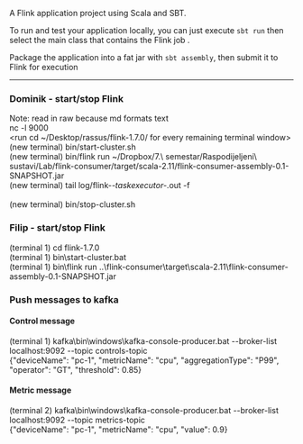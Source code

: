 A Flink application project using Scala and SBT.

To run and test your application locally, you can just execute `sbt run` then select the main class that contains the Flink job . 

Package the application into a fat jar with `sbt assembly`, then submit it to Flink for execution 

---

### Dominik - start/stop Flink
Note: read in raw because md formats text  
nc -l 9000  
<run cd ~/Desktop/rassus/flink-1.7.0/ for every remaining terminal window>  
(new terminal) bin/start-cluster.sh  
(new terminal) bin/flink run ~/Dropbox/7.\ semestar/Raspodijeljeni\ sustavi/Lab/flink-consumer/target/scala-2.11/flink-consumer-assembly-0.1-SNAPSHOT.jar  
(new terminal) tail log/flink-*-taskexecutor-*.out -f  
<do your work...>  
(new terminal) bin/stop-cluster.sh  

### Filip - start/stop Flink
(terminal 1) cd flink-1.7.0  
(terminal 1) bin\start-cluster.bat  
(terminal 1) bin\flink run ..\flink-consumer\target\scala-2.11\flink-consumer-assembly-0.1-SNAPSHOT.jar


### Push messages to kafka
#### Control message
(terminal 1) kafka\bin\windows\kafka-console-producer.bat --broker-list localhost:9092 --topic controls-topic  
{"deviceName": "pc-1", "metricName": "cpu", "aggregationType": "P99", "operator": "GT", "threshold": 0.85} 

#### Metric message
(terminal 2) kafka\bin\windows\kafka-console-producer.bat --broker-list localhost:9092 --topic metrics-topic  
{"deviceName": "pc-1", "metricName": "cpu", "value": 0.9}